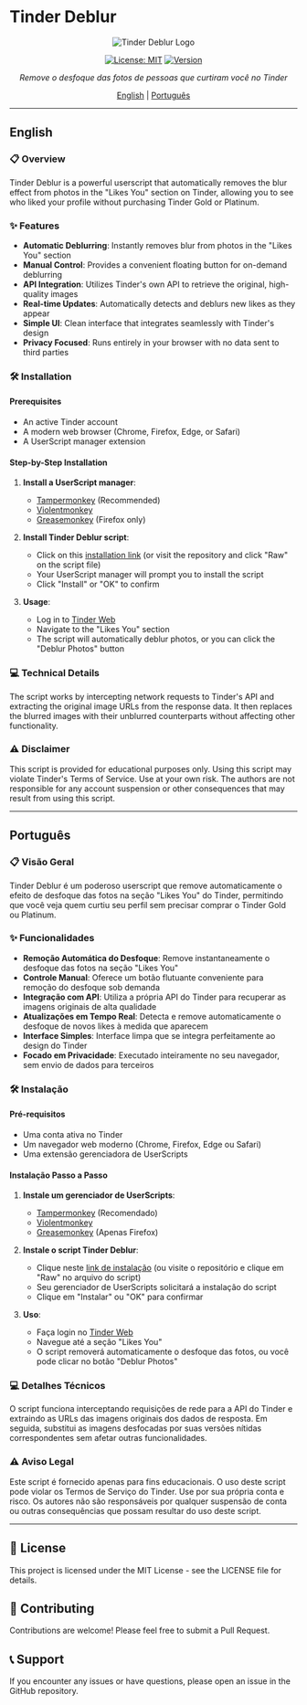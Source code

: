 # Tinder Deblur

<div align="center">
  
![Tinder Deblur Logo](https://placehold.co/600x200/f9a8d4/333333.png?text=Tinder+Deblur&font=montserrat)

[![License: MIT](https://img.shields.io/badge/License-MIT-blue.svg)](https://opensource.org/licenses/MIT)
[![Version](https://img.shields.io/badge/version-1.0.0-green.svg)](https://github.com/yourusername/tinder-deblur)

*Remove o desfoque das fotos de pessoas que curtiram você no Tinder*

[English](#english) | [Português](#português)

</div>

---

## English

### 📋 Overview
Tinder Deblur is a powerful userscript that automatically removes the blur effect from photos in the "Likes You" section on Tinder, allowing you to see who liked your profile without purchasing Tinder Gold or Platinum.

### ✨ Features
- **Automatic Deblurring**: Instantly removes blur from photos in the "Likes You" section
- **Manual Control**: Provides a convenient floating button for on-demand deblurring
- **API Integration**: Utilizes Tinder's own API to retrieve the original, high-quality images
- **Real-time Updates**: Automatically detects and deblurs new likes as they appear
- **Simple UI**: Clean interface that integrates seamlessly with Tinder's design
- **Privacy Focused**: Runs entirely in your browser with no data sent to third parties

### 🛠️ Installation

#### Prerequisites
- An active Tinder account
- A modern web browser (Chrome, Firefox, Edge, or Safari)
- A UserScript manager extension

#### Step-by-Step Installation
1. **Install a UserScript manager**:
   - [Tampermonkey](https://www.tampermonkey.net/) (Recommended)
   - [Violentmonkey](https://violentmonkey.github.io/)
   - [Greasemonkey](https://addons.mozilla.org/en-US/firefox/addon/greasemonkey/) (Firefox only)

2. **Install Tinder Deblur script**:
   - Click on this [installation link](#) (or visit the repository and click "Raw" on the script file)
   - Your UserScript manager will prompt you to install the script
   - Click "Install" or "OK" to confirm

3. **Usage**:
   - Log in to [Tinder Web](https://tinder.com/)
   - Navigate to the "Likes You" section
   - The script will automatically deblur photos, or you can click the "Deblur Photos" button

### 💻 Technical Details
The script works by intercepting network requests to Tinder's API and extracting the original image URLs from the response data. It then replaces the blurred images with their unblurred counterparts without affecting other functionality.

### ⚠️ Disclaimer
This script is provided for educational purposes only. Using this script may violate Tinder's Terms of Service. Use at your own risk. The authors are not responsible for any account suspension or other consequences that may result from using this script.

---

## Português

### 📋 Visão Geral
Tinder Deblur é um poderoso userscript que remove automaticamente o efeito de desfoque das fotos na seção "Likes You" do Tinder, permitindo que você veja quem curtiu seu perfil sem precisar comprar o Tinder Gold ou Platinum.

### ✨ Funcionalidades
- **Remoção Automática do Desfoque**: Remove instantaneamente o desfoque das fotos na seção "Likes You"
- **Controle Manual**: Oferece um botão flutuante conveniente para remoção do desfoque sob demanda
- **Integração com API**: Utiliza a própria API do Tinder para recuperar as imagens originais de alta qualidade
- **Atualizações em Tempo Real**: Detecta e remove automaticamente o desfoque de novos likes à medida que aparecem
- **Interface Simples**: Interface limpa que se integra perfeitamente ao design do Tinder
- **Focado em Privacidade**: Executado inteiramente no seu navegador, sem envio de dados para terceiros

### 🛠️ Instalação

#### Pré-requisitos
- Uma conta ativa no Tinder
- Um navegador web moderno (Chrome, Firefox, Edge ou Safari)
- Uma extensão gerenciadora de UserScripts

#### Instalação Passo a Passo
1. **Instale um gerenciador de UserScripts**:
   - [Tampermonkey](https://www.tampermonkey.net/) (Recomendado)
   - [Violentmonkey](https://violentmonkey.github.io/)
   - [Greasemonkey](https://addons.mozilla.org/pt-BR/firefox/addon/greasemonkey/) (Apenas Firefox)

2. **Instale o script Tinder Deblur**:
   - Clique neste [link de instalação](#) (ou visite o repositório e clique em "Raw" no arquivo do script)
   - Seu gerenciador de UserScripts solicitará a instalação do script
   - Clique em "Instalar" ou "OK" para confirmar

3. **Uso**:
   - Faça login no [Tinder Web](https://tinder.com/)
   - Navegue até a seção "Likes You"
   - O script removerá automaticamente o desfoque das fotos, ou você pode clicar no botão "Deblur Photos"

### 💻 Detalhes Técnicos
O script funciona interceptando requisições de rede para a API do Tinder e extraindo as URLs das imagens originais dos dados de resposta. Em seguida, substitui as imagens desfocadas por suas versões nítidas correspondentes sem afetar outras funcionalidades.

### ⚠️ Aviso Legal
Este script é fornecido apenas para fins educacionais. O uso deste script pode violar os Termos de Serviço do Tinder. Use por sua própria conta e risco. Os autores não são responsáveis por qualquer suspensão de conta ou outras consequências que possam resultar do uso deste script.

---

## 📄 License
This project is licensed under the MIT License - see the LICENSE file for details.

## 🤝 Contributing
Contributions are welcome! Please feel free to submit a Pull Request.

## 📞 Support
If you encounter any issues or have questions, please open an issue in the GitHub repository.
